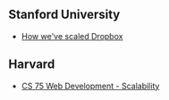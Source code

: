 ## Stanford University

* [How we've scaled Dropbox](https://www.youtube.com/watch?v=PE4gwstWhmc&t=905s)

## Harvard 

* [CS 75 Web Development - Scalability](https://www.youtube.com/watch?v=gmKPkRCLNek)